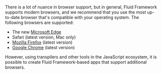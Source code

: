 There is a lot of nuance in browser support, but in general, Fluid Framework supports modern browsers, and we recommend
that you use the most up-to-date browser that's compatible with your operating system. The following browsers are
supported:

* The new [Microsoft Edge](https://www.microsoft.com/edge)
* Safari (latest version, Mac only)
* [Mozilla Firefox](https://www.mozilla.org/firefox) (latest version)
* [Google Chrome](https://www.google.com/chrome/browser/index.html) (latest version)

However, using transpilers and other tools in the JavaScript ecosystem, it is possible to create Fluid Framework-based
apps that support additional browsers.
